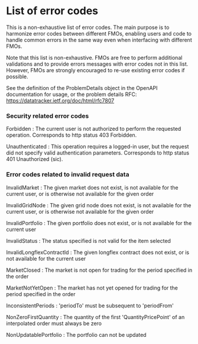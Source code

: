 # List of error codes

This is a non-exhaustive list of error codes. The main purpose is to harmonize error codes between different FMOs, enabling users and code to handle common errors in the same way even when interfacing with different FMOs. 

Note that this list is non-exhaustive. FMOs are free to perform additional validations and to provide errors messages with error codes not in this list. However, FMOs are strongly encouraged to re-use existing error codes if possible. 

See the definition of the ProblemDetails object in the OpenAPI documentation for usage, or the problem details RFC: https://datatracker.ietf.org/doc/html/rfc7807


### Security related error codes

Forbidden
: The current user is not authorized to perform the requested operation. Corresponds to http status 403 Forbidden.

Unauthenticated
: This operation requires a logged-in user, but the request did not specify valid authentication parameters. Corresponds to http status 401 Unauthorized (sic).


### Error codes related to invalid request data 

InvalidMarket
: The given market does not exist, is not available for the current user, or is otherwise not available for the given order

InvalidGridNode
: The given grid node does not exist, is not available for the current user, or is otherwise not available for the given order

InvalidPortfolio
: The given portfolio does not exist, or is not available for the current user

InvalidStatus
: The status specified is not valid for the item selected

InvalidLongflexContractId
: The given longflex contract does not exist, or is not available for the current user

MarketClosed
: The market is not open for trading for the period specified in the order

MarketNotYetOpen
: The market has not yet opened for trading for the period specified in the order

InconsistentPeriods
: 'periodTo' must be subsequent to 'periodFrom'

NonZeroFirstQuantity 
: The quantity of the first 'QuantityPricePoint' of an interpolated order must always be zero

NonUpdatablePortfolio
: The portfolio can not be updated 

